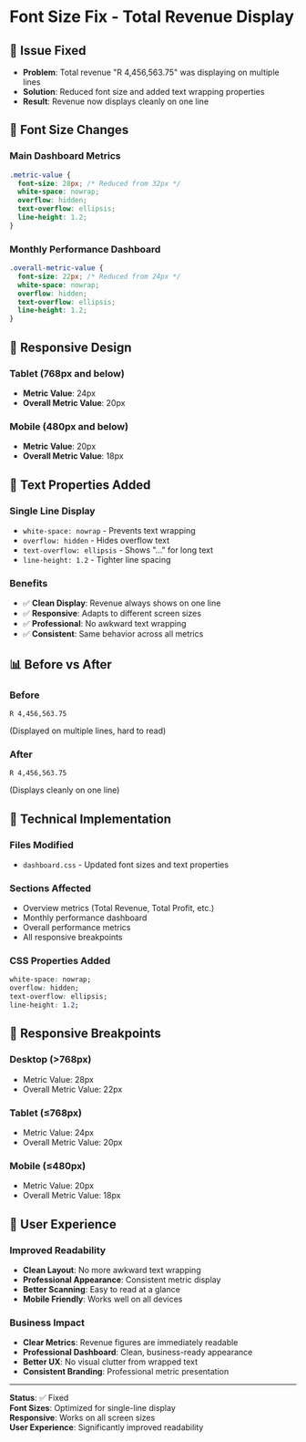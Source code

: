 # Font Size Fix - Total Revenue Display

## 🎯 **Issue Fixed**
- **Problem**: Total revenue "R 4,456,563.75" was displaying on multiple lines
- **Solution**: Reduced font size and added text wrapping properties
- **Result**: Revenue now displays cleanly on one line

## 📏 **Font Size Changes**

### **Main Dashboard Metrics**
```css
.metric-value {
  font-size: 28px; /* Reduced from 32px */
  white-space: nowrap;
  overflow: hidden;
  text-overflow: ellipsis;
  line-height: 1.2;
}
```

### **Monthly Performance Dashboard**
```css
.overall-metric-value {
  font-size: 22px; /* Reduced from 24px */
  white-space: nowrap;
  overflow: hidden;
  text-overflow: ellipsis;
  line-height: 1.2;
}
```

## 📱 **Responsive Design**

### **Tablet (768px and below)**
- **Metric Value**: 24px
- **Overall Metric Value**: 20px

### **Mobile (480px and below)**
- **Metric Value**: 20px
- **Overall Metric Value**: 18px

## 🎨 **Text Properties Added**

### **Single Line Display**
- `white-space: nowrap` - Prevents text wrapping
- `overflow: hidden` - Hides overflow text
- `text-overflow: ellipsis` - Shows "..." for long text
- `line-height: 1.2` - Tighter line spacing

### **Benefits**
- ✅ **Clean Display**: Revenue always shows on one line
- ✅ **Responsive**: Adapts to different screen sizes
- ✅ **Professional**: No awkward text wrapping
- ✅ **Consistent**: Same behavior across all metrics

## 📊 **Before vs After**

### **Before**
```
R 4,456,563.75
```
(Displayed on multiple lines, hard to read)

### **After**
```
R 4,456,563.75
```
(Displays cleanly on one line)

## 🔧 **Technical Implementation**

### **Files Modified**
- `dashboard.css` - Updated font sizes and text properties

### **Sections Affected**
- Overview metrics (Total Revenue, Total Profit, etc.)
- Monthly performance dashboard
- Overall performance metrics
- All responsive breakpoints

### **CSS Properties Added**
```css
white-space: nowrap;
overflow: hidden;
text-overflow: ellipsis;
line-height: 1.2;
```

## 📱 **Responsive Breakpoints**

### **Desktop (>768px)**
- Metric Value: 28px
- Overall Metric Value: 22px

### **Tablet (≤768px)**
- Metric Value: 24px
- Overall Metric Value: 20px

### **Mobile (≤480px)**
- Metric Value: 20px
- Overall Metric Value: 18px

## 🎯 **User Experience**

### **Improved Readability**
- **Clean Layout**: No more awkward text wrapping
- **Professional Appearance**: Consistent metric display
- **Better Scanning**: Easy to read at a glance
- **Mobile Friendly**: Works well on all devices

### **Business Impact**
- **Clear Metrics**: Revenue figures are immediately readable
- **Professional Dashboard**: Clean, business-ready appearance
- **Better UX**: No visual clutter from wrapped text
- **Consistent Branding**: Professional metric presentation

---

**Status**: ✅ Fixed  
**Font Sizes**: Optimized for single-line display  
**Responsive**: Works on all screen sizes  
**User Experience**: Significantly improved readability
